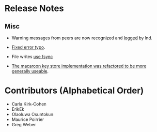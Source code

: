 # Release Notes

## Misc
* Warning messages from peers are now recognized and [logged](https://github.com/lightningnetwork/lnd/pull/6546) by lnd.

* [Fixed error typo](https://github.com/lightningnetwork/lnd/pull/6659).
* File writes [use fsync](https://github.com/lightningnetwork/lnd/pull/6768)

* [The macaroon key store implementation was refactored to be more generally useable](https://github.com/lightningnetwork/lnd/pull/6509).

# Contributors (Alphabetical Order)
* Carla Kirk-Cohen
* ErikEk
* Olaoluwa Osuntokun
* Maurice Poirrier
* Greg Weber
